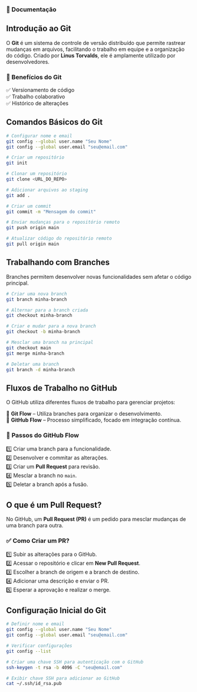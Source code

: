
### 📂 Documentação  

## Introdução ao Git  

O **Git** é um sistema de controle de versão distribuído que permite rastrear mudanças em arquivos, facilitando o trabalho em equipe e a organização do código. Criado por **Linus Torvalds**, ele é amplamente utilizado por desenvolvedores.  

### 🔹 Benefícios do Git  
✅ Versionamento de código  
✅ Trabalho colaborativo  
✅ Histórico de alterações  
 
## Comandos Básicos do Git  

```sh
# Configurar nome e email
git config --global user.name "Seu Nome"
git config --global user.email "seu@email.com"

# Criar um repositório
git init

# Clonar um repositório
git clone <URL_DO_REPO>

# Adicionar arquivos ao staging
git add .

# Criar um commit
git commit -m "Mensagem do commit"

# Enviar mudanças para o repositório remoto
git push origin main

# Atualizar código do repositório remoto
git pull origin main
```

## Trabalhando com Branches  

Branches permitem desenvolver novas funcionalidades sem afetar o código principal.  

```sh
# Criar uma nova branch
git branch minha-branch

# Alternar para a branch criada
git checkout minha-branch

# Criar e mudar para a nova branch
git checkout -b minha-branch

# Mesclar uma branch na principal
git checkout main
git merge minha-branch

# Deletar uma branch
git branch -d minha-branch
```

## Fluxos de Trabalho no GitHub  

O GitHub utiliza diferentes fluxos de trabalho para gerenciar projetos:  

🔹 **Git Flow** – Utiliza branches para organizar o desenvolvimento.  
🔹 **GitHub Flow** – Processo simplificado, focado em integração contínua.  

### 🔄 **Passos do GitHub Flow**  
1️⃣ Criar uma branch para a funcionalidade.  
2️⃣ Desenvolver e commitar as alterações.  
3️⃣ Criar um **Pull Request** para revisão.  
4️⃣ Mesclar a branch no `main`.  
5️⃣ Deletar a branch após a fusão.  

## O que é um Pull Request?  

No GitHub, um **Pull Request (PR)** é um pedido para mesclar mudanças de uma branch para outra.  

### ✅ **Como Criar um PR?**  
1️⃣ Subir as alterações para o GitHub.  
2️⃣ Acessar o repositório e clicar em **New Pull Request**.  
3️⃣ Escolher a branch de origem e a branch de destino.  
4️⃣ Adicionar uma descrição e enviar o PR.  
5️⃣ Esperar a aprovação e realizar o merge.  
 
## Configuração Inicial do Git  

```sh
# Definir nome e email
git config --global user.name "Seu Nome"
git config --global user.email "seu@email.com"

# Verificar configurações
git config --list

# Criar uma chave SSH para autenticação com o GitHub
ssh-keygen -t rsa -b 4096 -C "seu@email.com"

# Exibir chave SSH para adicionar ao GitHub
cat ~/.ssh/id_rsa.pub
```

